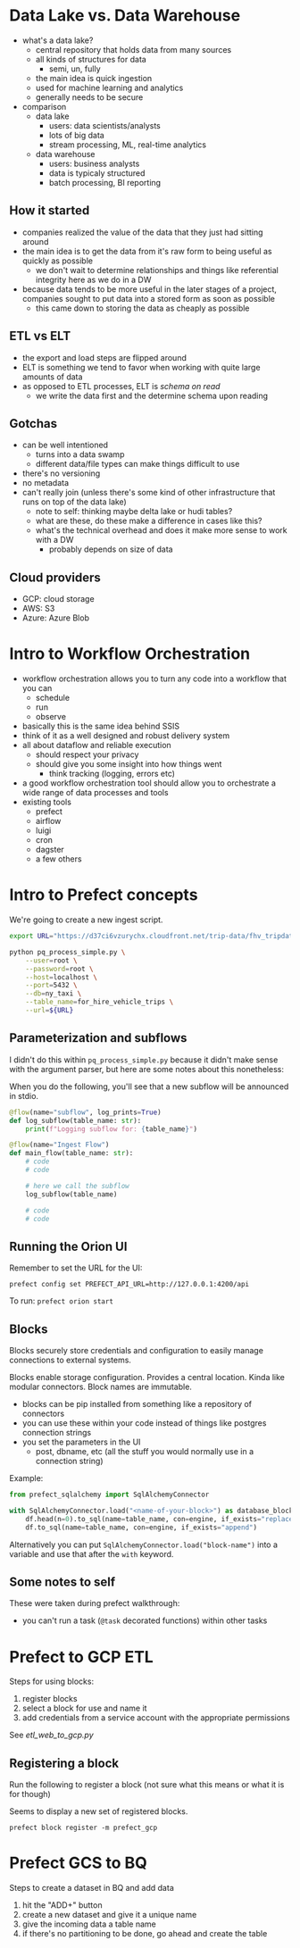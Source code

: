 # Data Lake vs. Data Warehouse
- what's a data lake?
    - central repository that holds data from many sources
    - all kinds of structures for data
        - semi, un, fully
    - the main idea is quick ingestion
    - used for machine learning and analytics
    - generally needs to be secure
- comparison
    - data lake
        - users: data scientists/analysts
        - lots of big data
        - stream processing, ML, real-time analytics
    - data warehouse
        - users: business analysts
        - data is typicaly structured
        - batch processing, BI reporting  

## How it started 
- companies realized the value of the data that they just had sitting around
- the main idea is to get the data from it's raw form to being useful as quickly as possible
    - we don't wait to determine relationships and things like referential integrity here as we do in a DW
- because data tends to be more useful in the later stages of a project, companies sought to put data into a stored form as soon as possible
    - this came down to storing the data as cheaply as possible

## ETL vs ELT
- the export and load steps are flipped around
- ELT is something we tend to favor when working with quite large amounts of data
- as opposed to ETL processes, ELT is *schema on read*
    - we write the data first and the determine schema upon reading

## Gotchas
- can be well intentioned
    - turns into a data swamp
    - different data/file types can make things difficult to use
- there's no versioning
- no metadata
- can't really join (unless there's some kind of other infrastructure that runs on top of the data lake)
    - note to self: thinking maybe delta lake or hudi tables?
    - what are these, do these make a difference in cases like this?
    - what's the technical overhead and does it make more sense to work with a DW
        - probably depends on size of data

## Cloud providers
- GCP: cloud storage
- AWS: S3
- Azure: Azure Blob

# Intro to Workflow Orchestration
- workflow orchestration allows you to turn any code into a workflow that you can
    - schedule
    - run
    - observe
- basically this is the same idea behind SSIS
- think of it as a well designed and robust delivery system
- all about dataflow and reliable execution
    - should respect your privacy
    - should give you some insight into how things went
        - think tracking (logging, errors etc)
- a good workflow orchestration tool should allow you to orchestrate a wide range of data processes and tools
- existing tools
    - prefect
    - airflow
    - luigi
    - cron
    - dagster
    - a few others

# Intro to Prefect concepts
We're going to create a new ingest script.

```bash
export URL="https://d37ci6vzurychx.cloudfront.net/trip-data/fhv_tripdata_2023-01.parquet"

python pq_process_simple.py \
    --user=root \
    --password=root \
    --host=localhost \
    --port=5432 \
    --db=ny_taxi \
    --table_name=for_hire_vehicle_trips \
    --url=${URL}
```

## Parameterization and subflows
I didn't do this within `pq_process_simple.py` because it didn't make sense with the argument parser, but here are some notes about this nonetheless:

When you do the following, you'll see that a new subflow will be announced in stdio.

```python
@flow(name="subflow", log_prints=True)
def log_subflow(table_name: str):
    print(f"Logging subflow for: {table_name}")

@flow(name="Ingest Flow")
def main_flow(table_name: str):
    # code
    # code

    # here we call the subflow
    log_subflow(table_name)

    # code
    # code
```

## Running the Orion UI
Remember to set the URL for the UI:
```shell
prefect config set PREFECT_API_URL=http://127.0.0.1:4200/api
```

To run: `prefect orion start`


## Blocks
Blocks securely store credentials and configuration to easily manage connections to external systems.

Blocks enable storage configuration. Provides a central location. Kinda like modular connectors. Block names are immutable.
- blocks can be pip installed from something like a repository of connectors
- you can use these within your code instead of things like postgres connection strings
- you set the parameters in the UI
    - post, dbname, etc (all the stuff you would normally use in a connection string)

Example:
```python
from prefect_sqlalchemy import SqlAlchemyConnector

with SqlAlchemyConnector.load("<name-of-your-block>") as database_block:
    df.head(n=0).to_sql(name=table_name, con=engine, if_exists="replace")
    df.to_sql(name=table_name, con=engine, if_exists="append")
```

Alternatively you can put `SqlAlchemyConnector.load("block-name")` into a variable and use that after the `with` keyword.

## Some notes to self
These were taken during prefect walkthrough:
- you can't run a task (`@task` decorated functions) within other tasks

# Prefect to GCP ETL
Steps for using blocks:
1. register blocks
2. select a block for use and name it
3. add credentials from a service account with the appropriate permissions

See *etl_web_to_gcp.py*

## Registering a block
Run the following to register a block (not sure what this means or what it is for though)

Seems to display a new set of registered blocks.
```shell
prefect block register -m prefect_gcp
```

# Prefect GCS to BQ
Steps to create a dataset in BQ and add data
1. hit the "ADD+" button
2. create a new dataset and give it a unique name
3. give the incoming data a table name 
4. if there's no partitioning to be done, go ahead and create the table